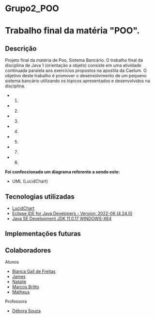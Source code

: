 # Grupo2_POO
# **Trabalho final da matéria "POO".**

## Descrição
Projeto final da matéria de Poo, Sistema Bancário. O trabalho final da disciplina de Java 1 (orientação a objeto) consiste em uma atividade
continuada paralela aos exercícios propostos na apostila da Caelum. O objetivo deste trabalho é promover o desenvolvimento de um pequeno sistema bancário
utilizando os tópicos apresentados e desenvolvidos na disciplina.


* 1. 
* 2.
* 3. 
* 4. 
* 5. 
* 7. 
* 8. 


**Foi confeccionado um diagrama referente a sendo este:**

* UML (LucidChart)


## Tecnologias utilizadas

* [LucidChart](https://lucid.app/)
* [Eclipse IDE for Java Developers - Version: 2022-06 (4.24.0)](https://eclipseide.org/)
* [Java SE Development JDK 11.0.17 WINDOWS-X64](https://www.oracle.com/br/java/technologies/downloads/)


## Implementações futuras


## Colaboradores
Alunos
* [Bianca Gall de Freitas](https://github.com/Bianca-Gall)
* [James](https://github.com/jameshmaclean)
* [Natalie](https://github.com/crznatalie/crznatalie)
* [Marcos Britto](https://github.com/MarcosHBritto) 
* [Matheus](https://github.com/Axtinnnz)

Professora

* [Débora Souza](https://github.com/DebySouza)
